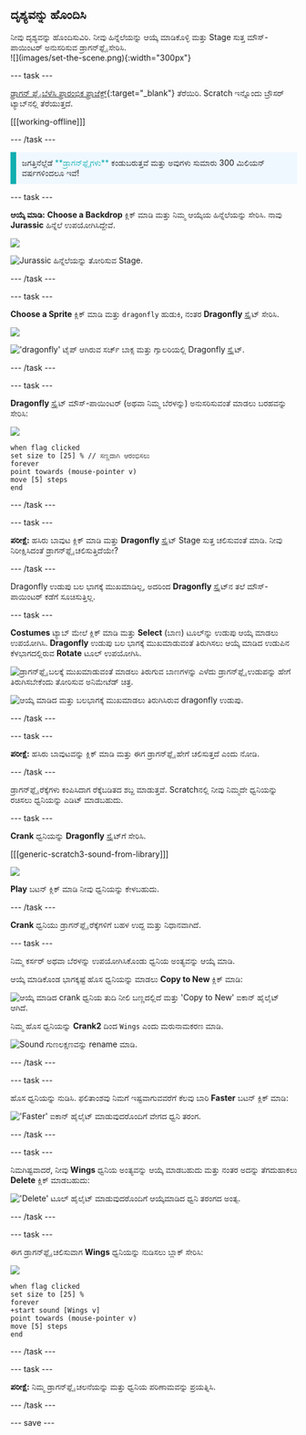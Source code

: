 ## ದೃಶ್ಯವನ್ನು ಹೊಂದಿಸಿ

<div style="display: flex; flex-wrap: wrap">
<div style="flex-basis: 200px; flex-grow: 1; margin-right: 15px;">
ನೀವು ದೃಶ್ಯವನ್ನು ಹೊಂದಿಸುವಿರಿ. ನೀವು ಹಿನ್ನೆಲೆಯನ್ನು ಆಯ್ಕೆ ಮಾಡಿಕೊಳ್ಳಿ ಮತ್ತು Stage ಸುತ್ತ ಮೌಸ್-ಪಾಯಿಂಟರ್‌ ಅನುಸರಿಸುವ ಡ್ರಾಗನ್‌ಫ್ಲೈ ಸೇರಿಸಿ.
</div>
<div>
![](images/set-the-scene.png){:width="300px"}
</div>
</div>

--- task ---

[ಡ್ರಾಗನ್‌ ಫ್ಲೈ ಬೆಳೆಸಿ ಪ್ರಾರಂಭಿಕ ಪ್ರಾಜೆಕ್ಟ್](https://scratch.mit.edu/projects/535695413/editor){:target="_blank"} ತೆರೆಯಿರಿ. Scratch ಇನ್ನೊಂದು ಬ್ರೌಸರ್ ಟ್ಯಾಬ್‌ನಲ್ಲಿ ತೆರೆಯುತ್ತದೆ.

[[[working-offline]]]

--- /task ---

<p style="border-left: solid; border-width:10px; border-color: #0faeb0; background-color: aliceblue; padding: 10px;">
ಜಗತ್ತಿನೆಲ್ಲೆಡೆ <span style="color: #0faeb0">**ಡ್ರಾಗನ್‌ಫ್ಲೈಗಳು**</span> ಕಂಡುಬರುತ್ತವೆ ಮತ್ತು ಅವುಗಳು ಸುಮಾರು 300 ಮಿಲಿಯನ್‌ ವರ್ಷಗಳಿಂದಲೂ ಇವೆ!</p>

--- task ---

**ಆಯ್ಕೆ ಮಾಡಿ:** **Choose a Backdrop** ಕ್ಲಿಕ್‌ ಮಾಡಿ ಮತ್ತು ನಿಮ್ಮ ಆಯ್ಕೆಯ ಹಿನ್ನೆಲೆಯನ್ನು ಸೇರಿಸಿ. ನಾವು **Jurassic** ಹಿನ್ನೆಲೆ ಉಪಯೋಗಿಸಿದ್ದೇವೆ.

![](images/choose-backdrop-icon.png)

![Jurassic ಹಿನ್ನೆಲೆಯನ್ನು ತೋರಿಸುವ Stage.](images/Jurassic-backdrop.png)

--- /task ---

--- task ---

**Choose a Sprite** ಕ್ಲಿಕ್‌ ಮಾಡಿ ಮತ್ತು `dragonfly` ಹುಡುಕಿ, ನಂತರ **Dragonfly** ಸ್ಪ್ರೈಟ್‌ ಸೇರಿಸಿ.

![](images/choose-sprite-icon.png)

!['dragonfly' ಟೈಪ್‌ ಆಗಿರುವ ಸರ್ಚ್‌ ಬಾಕ್ಸ ಮತ್ತು ಗ್ಯಾಲರಿಯಲ್ಲಿ Dragonfly ಸ್ಪ್ರೈಟ್.](images/dragonfly-search.png)

--- /task ---

--- task ---

**Dragonfly** ಸ್ಪ್ರೈಟ್‌ ಮೌಸ್-ಪಾಯಿಂಟರ್‌ (ಅಥವಾ ನಿಮ್ಮ ಬೆರಳನ್ನು) ಅನುಸರಿಸುವಂತೆ ಮಾಡಲು ಬರಹವನ್ನು ಸೇರಿಸಿ:

![](images/dragonfly-icon.png)

```blocks3
when flag clicked
set size to [25] % // ಸಣ್ಣದಾಗಿ ಆರಂಭಿಸಲು
forever
point towards (mouse-pointer v)
move [5] steps
end
```
--- /task ---

--- task ---

**ಪರೀಕ್ಷೆ:** ಹಸಿರು ಬಾವುಟ ಕ್ಲಿಕ್‌ ಮಾಡಿ ಮತ್ತು **Dragonfly** ಸ್ಪ್ರೈಟ್‌ Stage ಸುತ್ತ ಚಲಿಸುವಂತೆ ಮಾಡಿ. ನೀವು ನಿರೀಕ್ಷಿಸಿದಂತೆ ಡ್ರಾಗನ್‌ಫ್ಲೈ ಚಲಿಸುತ್ತಿದೆಯೇ?

--- /task ---

Dragonfly ಉಡುಪು ಬಲ ಭಾಗಕ್ಕೆ ಮುಖಮಾಡಿಲ್ಲ, ಅದರಿಂದ **Dragonfly** ಸ್ಪ್ರೈಟ್‌ನ ತಲೆ ಮೌಸ್-ಪಾಯಿಂಟರ್‌ ಕಡೆಗೆ ಸೂಚಿಸುತ್ತಿಲ್ಲ.

--- task ---

**Costumes** ಟ್ಯಾಬ್‌ ಮೇಲೆ ಕ್ಲಿಕ್‌ ಮಾಡಿ ಮತ್ತು **Select** (ಬಾಣ) ಟೂಲ್‌ನ್ನು ಉಡುಪು ಆಯ್ಕೆ ಮಾಡಲು ಉಪಯೋಗಿಸಿ. **Dragonfly** ಉಡುಪು ಬಲ ಭಾಗಕ್ಕೆ ಮುಖಮಾಡುವಂತೆ ತಿರುಗಿಸಲು ಆಯ್ಕೆ ಮಾಡಿದ ಉಡುಪಿನ ಕೆಳಭಾಗದಲ್ಲಿರುವ **Rotate** ಟೂಲ್‌ ಉಪಯೋಗಿಸಿ.

![ಡ್ರಾಗನ್‌ಫ್ಲೈ ಬಲಕ್ಕೆ ಮುಖಮಾಡುವಂತೆ ಮಾಡಲು ತಿರುಗುವ ಬಾಣಗಳನ್ನು ಎಳೆದು ಡ್ರಾಗನ್‌ಫ್ಲೈ ಉಡುಪನ್ನು ಹೇಗೆ ತಿರುಗಿಸಬೇಕೆಂದು ತೋರಿಸುವ ಅನಿಮೇಟೆಡ್‌ ಚಿತ್ರ.](images/rotated-costume.gif)

![ಆಯ್ಕೆ ಮಾಡಿದ ಮತ್ತು ಬಲಭಾಗಕ್ಕೆ ಮುಖಮಾಡಲು ತಿರುಗಿಸಿರುವ dragonfly ಉಡುಪು.](images/rotated-costume.png)

--- /task ---

--- task ---

**ಪರೀಕ್ಷೆ:** ಹಸಿರು ಬಾವುಟವನ್ನು ಕ್ಲಿಕ್‌ ಮಾಡಿ ಮತ್ತು ಈಗ ಡ್ರಾಗನ್‌ಫ್ಲೈ ಹೇಗೆ ಚಲಿಸುತ್ತದೆ ಎಂದು ನೋಡಿ.

--- /task ---

ಡ್ರಾಗನ್‌ಫ್ಲೈ ರೆಕ್ಕೆಗಳು ಕಂಪಿಸಿದಾಗ ರೆಕ್ಕೆಬಡಿತದ ಶಬ್ದ ಮಾಡುತ್ತವೆ. Scratchನಲ್ಲಿ ನೀವು ನಿಮ್ಮದೇ ಧ್ವನಿಯನ್ನು ರಚಿಸಲು ಧ್ವನಿಯನ್ನು ಎಡಿಟ್‌ ಮಾಡಬಹುದು.

--- task ---

**Crank** ಧ್ವನಿಯನ್ನು **Dragonfly** ಸ್ಪ್ರೈಟ್‌ಗೆ ಸೇರಿಸಿ.

[[[generic-scratch3-sound-from-library]]]

![](images/crank-sound-editor.png)

**Play** ಬಟನ್‌ ಕ್ಲಿಕ್‌ ಮಾಡಿ ನೀವು ಧ್ವನಿಯನ್ನು ಕೇಳಬಹುದು.

--- /task ---

**Crank** ಧ್ವನಿಯು ಡ್ರಾಗನ್‌ಫ್ಲೈ ರೆಕ್ಕೆಗಳಿಗೆ ಬಹಳ ಉದ್ದ ಮತ್ತು ನಿಧಾನವಾಗಿದೆ.

--- task ---

ನಿಮ್ಮ ಕರ್ಸರ್‌ ಅಥವಾ ಬೆರಳನ್ನು ಉಪಯೋಗಿಸಿಕೊಂಡು ಧ್ವನಿಯ ಅಂತ್ಯವನ್ನು ಆಯ್ಕೆ ಮಾಡಿ.

ಆಯ್ಕೆ ಮಾಡಿಕೊಂಡ ಭಾಗಕ್ಕಷ್ಟೆ ಹೊಸ ಧ್ವನಿಯನ್ನು ಮಾಡಲು **Copy to New** ಕ್ಲಿಕ್‌ ಮಾಡಿ:

![ಆಯ್ಕೆ ಮಾಡಿದ crank ಧ್ವನಿಯ ತುದಿ ನೀಲಿ ಬಣ್ಣದಲ್ಲಿದೆ ಮತ್ತು 'Copy to New' ಐಕಾನ್‌ ಹೈಲೈಟ್‌ ಆಗಿದೆ.](images/crank-copy-end.png)

ನಿಮ್ಮ ಹೊಸ ಧ್ವನಿಯನ್ನು **Crank2** ದಿಂದ `Wings` ಎಂದು ಮರುನಾಮಕರಣ ಮಾಡಿ.

![Sound ಗುಣಲಕ್ಷಣವನ್ನು rename‌ ಮಾಡಿ.](images/crank-wings-sound.png)

--- /task ---

--- task ---

ಹೊಸ ಧ್ವನಿಯನ್ನು ನುಡಿಸಿ. ಫಲಿತಾಂಶವು ನಿಮಗೆ ಇಷ್ಟವಾಗುವವರೆಗೆ ಕೆಲವು ಬಾರಿ **Faster** ಬಟನ್‌ ಕ್ಲಿಕ್‌ ಮಾಡಿ:

!['Faster' ಐಕಾನ್‌ ಹೈಲೈಟ್‌ ಮಾಡುವುದರೊಂದಿಗೆ ವೇಗದ ಧ್ವನಿ ತರಂಗ.](images/wings-faster.png)

--- /task ---

--- task ---

ನಿಮಗಿಷ್ಟವಾದರೆ, ನೀವು **Wings** ಧ್ವನಿಯ ಅಂತ್ಯವನ್ನು ಆಯ್ಕೆ ಮಾಡಬಹುದು ಮತ್ತು ನಂತರ ಅದನ್ನು ತೆಗದುಹಾಕಲು **Delete** ಕ್ಲಿಕ್‌ ಮಾಡಬಹುದು:

!['Delete' ಟೂಲ್‌ ಹೈಲೈಟ್‌ ಮಾಡುವುದರೊಂದಿಗೆ ಆಯ್ಕೆಮಾಡಿದ ಧ್ವನಿ ತರಂಗದ ಅಂತ್ಯ.](images/wings-shorter.png)

--- /task ---

--- task ---

ಈಗ ಡ್ರಾಗನ್‌ಫ್ಲೈ ಚಲಿಸುವಾಗ **Wings** ಧ್ವನಿಯನ್ನು ನುಡಿಸಲು ಬ್ಲಾಕ್‌ ಸೇರಿಸಿ:

![](images/dragonfly-icon.png)

```blocks3
when flag clicked
set size to [25] %
forever
+start sound [Wings v]
point towards (mouse-pointer v)
move [5] steps
end
```
--- /task ---

--- task ---

**ಪರೀಕ್ಷೆ:** ನಿಮ್ಮ ಡ್ರಾಗನ್‌ಫ್ಲೈ ಚಲನೆಯನ್ನು ಮತ್ತು ಧ್ವನಿಯ ಪರಿಣಾಮವನ್ನು ಪ್ರಯತ್ನಿಸಿ.

--- /task ---

--- save ---
